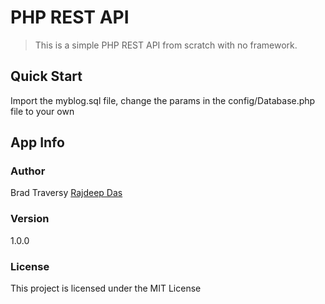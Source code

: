 # PHP REST API

> This is a simple PHP REST API from scratch with no framework.

## Quick Start

Import the myblog.sql file, change the params in the config/Database.php file to your own

## App Info

### Author

Brad Traversy
[Rajdeep Das](http://rajdeep-das.github.io/)

### Version

1.0.0

### License

This project is licensed under the MIT License
